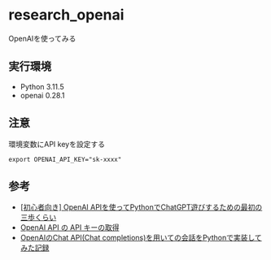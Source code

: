 # research_openai
OpenAIを使ってみる

## 実行環境
- Python 3.11.5
- openai 0.28.1

## 注意
環境変数にAPI keyを設定する

```shell
export OPENAI_API_KEY="sk-xxxx"
```

## 参考
- [[初心者向き] OpenAI APIを使ってPythonでChatGPT遊びするための最初の三歩くらい](https://dev.classmethod.jp/articles/openai-api-chat-python-first-step/)
- [OpenAI API の API キーの取得](https://book.st-hakky.com/docs/open-ai-create-api-key/)
- [OpenAIのChat API(Chat completions)を用いての会話をPythonで実装してみた記録](https://qiita.com/nabata/items/0919576a926d5bb9814d)
